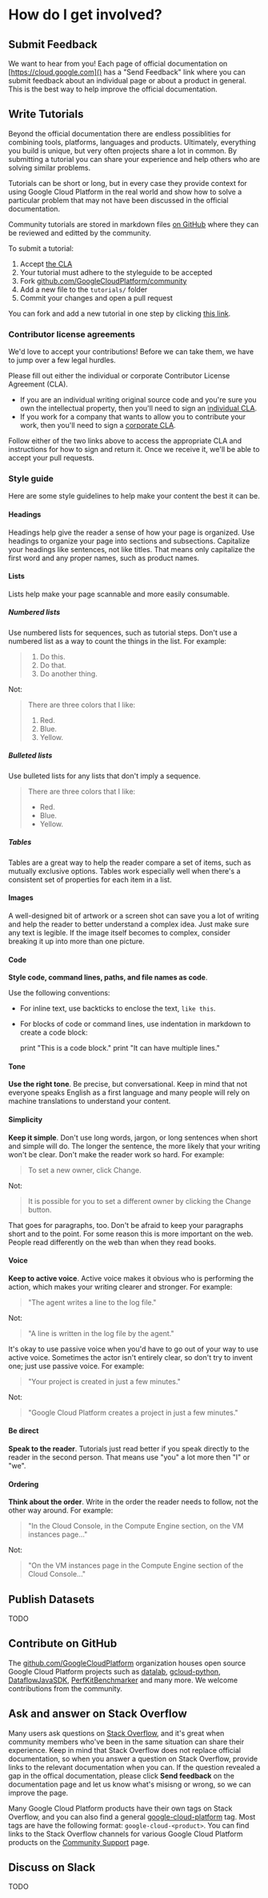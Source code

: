 # How do I get involved?

## Submit Feedback

We want to hear from you! Each page of official documentation on
[https://cloud.google.com]() has a "Send Feedback" link where you can submit
feedback about an individual page or about a product in general. This is the
best way to help improve the official documentation.

## Write Tutorials

Beyond the official documentation there are endless possiblities for combining
tools, platforms, languages and products. Ultimately, everything you build is
unique, but very often projects share a lot in common. By submitting a tutorial
you can share your experience and help others who are solving similar problems.

Tutorials can be short or long, but in every case they provide context for
using Google Cloud Platform in the real world and show how to solve a particular
problem that may not have been discussed in the official documentation.

Community tutorials are stored in markdown files [on GitHub][github] where they
can be reviewed and editted by the community.

To submit a tutorial:

1. Accept [the CLA][contrib]
1. Your tutorial must adhere to the styleguide to be accepted
1. Fork [github.com/GoogleCloudPlatform/community]()
1. Add a new file to the `tutorials/` folder
1. Commit your changes and open a pull request

You can fork and add a new tutorial in one step by clicking [this link][fork].

### Contributor license agreements

We'd love to accept your contributions! Before we can take them, we have to jump
over a few legal hurdles.

Please fill out either the individual or corporate Contributor License Agreement
(CLA).

  * If you are an individual writing original source code and you're sure you
    own the intellectual property, then you'll need to sign an [individual CLA][in_cla].
  * If you work for a company that wants to allow you to contribute your work,
    then you'll need to sign a [corporate CLA][corp_cla].

Follow either of the two links above to access the appropriate CLA and
instructions for how to sign and return it. Once we receive it, we'll be able to
accept your pull requests.

### Style guide

Here are some style guidelines to help make your content the best it can be.

#### Headings

Headings help give the reader a sense of how your page is organized. Use
headings to organize your page into sections and subsections. Capitalize your
headings like sentences, not like titles. That means only capitalize the first
word and any proper names, such as product names.

#### Lists

Lists help make your page scannable and more easily consumable.

##### Numbered lists

Use numbered lists for sequences, such as tutorial steps. Don't use a numbered
list as a way to count the things in the list. For example:

> 1. Do this.
> 1. Do that.
> 1. Do another thing.

Not:

> There are three colors that I like:
>
> 1. Red.
> 2. Blue.
> 3. Yellow.

##### Bulleted lists

Use bulleted lists for any lists that don't imply a sequence.

> There are three colors that I like:
>
> * Red.
> * Blue.
> * Yellow.

##### Tables

Tables are a great way to help the reader compare a set of items, such as
mutually exclusive options. Tables work especially well when there's a
consistent set of properties for each item in a list.

#### Images

A well-designed bit of artwork or a screen shot can save you a lot of writing
and help the reader to better understand a complex idea. Just make sure any
text is legible. If the image itself becomes to complex, consider breaking it up
into more than one picture.

#### Code

**Style code, command lines, paths, and file names as code**.

Use the following conventions:

* For inline text, use backticks to enclose the text, `like this`.
* For blocks of code or command lines, use indentation in markdown to create a
code block:

    print "This is a code block."
    print "It can have multiple lines."

#### Tone

**Use the right tone**. Be precise, but conversational. Keep in mind that not
everyone speaks English as a first language and many people will rely on machine
translations to understand your content.

#### Simplicity

**Keep it simple**. Don't use long words, jargon, or long sentences when short
and simple will do. The longer the sentence, the more likely that your writing
won't be clear. Don't make the reader work so hard. For example:

> To set a new owner, click Change.

Not:

> It is possible for you to set a different owner by clicking the Change button.

That goes for paragraphs, too. Don't be afraid to keep your paragraphs short and
to the point. For some reason this is more important on the web. People read
differently on the web than when they read books.

#### Voice

**Keep to active voice**. Active voice makes it obvious who is performing the
action, which makes your writing clearer and stronger. For example:

> "The agent writes a line to the log file."

Not:

> "A line is written in the log file by the agent."

It's okay to use passive voice when you'd have to go out of your way to use
active voice. Sometimes the actor isn't entirely clear, so don't try to invent
one; just use passive voice. For example:

> "Your project is created in just a few minutes."

Not:

> "Google Cloud Platform creates a project in just a few minutes."

#### Be direct

**Speak to the reader**. Tutorials just read better if you speak directly to the
reader in the second person. That means use "you" a lot more then "I" or "we".

#### Ordering

**Think about the order**. Write in the order the reader needs to follow, not
the other way around. For example:

> "In the Cloud Console, in the Compute Engine section, on the VM instances page..."

Not:

> "On the VM instances page in the Compute Engine section of the Cloud Console..."

## Publish Datasets

TODO

## Contribute on GitHub

The [github.com/GoogleCloudPlatform]() organization houses open source Google
Cloud Platform projects such as [datalab][datalab],
[gcloud-python][gcloud_python], [DataflowJavaSDK][df_sdk],
[PerfKitBenchmarker][perfkit] and many more. We welcome contributions from the
community.

## Ask and answer on Stack Overflow

Many users ask questions on [Stack Overflow][so], and it's great when community
members who've been in the same situation can share their experience. Keep in
mind that Stack Overflow does not replace official documentation, so when you
answer a question on Stack Overflow, provide links to the relevant documentation
when you can. If the question revealed a gap in the offical
documentation, please click **Send feedback** on
the documentation page and let us know what's misisng or wrong, so we can improve the page.

Many Google Cloud Platform products have their own tags on Stack Overflow, and
you can also find a general [google-cloud-platform][gcp] tag. Most tags are have
the following format: `google-cloud-<product>`. You can find links to the Stack
Overflow channels for various Google Cloud Platform products on the
[Community Support][support] page.

## Discuss on Slack

TODO

[datalab]: https://github.com/GoogleCloudPlatform/datalab
[gcloud_python]: https://github.com/GoogleCloudPlatform/gcloud-python
[df_sdk]: https://github.com/GoogleCloudPlatform/DataflowJavaSDK
[perfkit]: https://github.com/GoogleCloudPlatform/PerfKitBenchmarker
[github]: https://github.com/GoogleCloudPlatform/community
[contrib]: https://github.com/GoogleCloudPlatform/community/blob/master/CONTRIBUTING.md
[fork]: https://github.com/GoogleCloudPlatform/community/new/master/tutorials
[in_cla]: https://developers.google.com/open-source/cla/individual
[corp_cla]: https://developers.google.com/open-source/cla/corporate
[so]: http://stackoverflow.com/
[gcp]: http://stackoverflow.com/questions/tagged/google-cloud-platform
[support]: https://cloud.google.com/support/#community
